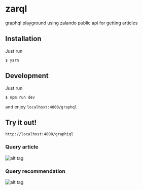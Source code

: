 # zarql

graphql playground using zalando public api for getting articles

## Installation
Just run
```
$ yarn
```

## Development
Just run
```
$ npm run dev
```

and enjoy ```localhost:4000/graphql```

## Try it out!
```
http://localhost:4000/graphiql
```

### Query article
![alt tag](https://raw.githubusercontent.com/ytanruengsri/zarql/master/docs/images/article_query.png)

### Query recommendation
![alt tag](https://raw.githubusercontent.com/ytanruengsri/zarql/master/docs/images/recommendation_query.png)
